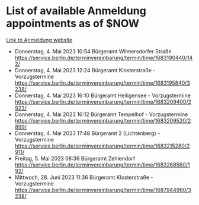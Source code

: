 # List of available Anmeldung appointments as of $NOW
[Link to Anmeldung website](https://service.berlin.de/terminvereinbarung/termin/tag.php?termin=1&anliegen[]=120686&dienstleisterlist=122210,122217,327316,122219,327312,122227,327314,122231,327346,122243,327348,122254,122252,329742,122260,329745,122262,329748,122271,327278,122273,327274,122277,327276,330436,122280,327294,122282,327290,122284,327292,122291,327270,122285,327266,122286,327264,122296,327268,150230,329760,122297,327286,122294,327284,122312,329763,122314,329775,122304,327330,122311,327334,122309,327332,317869,122281,327352,122279,329772,122283,122276,327324,122274,327326,122267,329766,122246,327318,122251,327320,122257,327322,122208,327298,122226,327300&herkunft=http%3A%2F%2Fservice.berlin.de%2Fdienstleistung%2F120686%2F)
- Donnerstag, 4. Mai 2023 10:54 Bürgeramt Wilmersdorfer Straße https://service.berlin.de/terminvereinbarung/termin/time/1683190440/142/
- Donnerstag, 4. Mai 2023 12:24 Bürgeramt Klosterstraße - Vorzugstermine https://service.berlin.de/terminvereinbarung/termin/time/1683195840/3238/
- Donnerstag, 4. Mai 2023 16:10 Bürgeramt Heiligensee - Vorzugstermine https://service.berlin.de/terminvereinbarung/termin/time/1683209400/2923/
- Donnerstag, 4. Mai 2023 16:12 Bürgeramt Tempelhof - Vorzugstermine https://service.berlin.de/terminvereinbarung/termin/time/1683209520/2899/
- Donnerstag, 4. Mai 2023 17:48 Bürgeramt 2 (Lichtenberg) - Vorzugstermine https://service.berlin.de/terminvereinbarung/termin/time/1683215280/2911/
- Freitag, 5. Mai 2023 08:36 Bürgeramt Zehlendorf https://service.berlin.de/terminvereinbarung/termin/time/1683268560/192/
- Mittwoch, 28. Juni 2023 11:36 Bürgeramt Klosterstraße - Vorzugstermine https://service.berlin.de/terminvereinbarung/termin/time/1687944960/3238/
